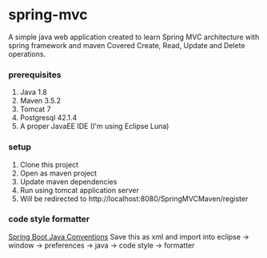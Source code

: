 # spring-mvc
A simple java web application created to learn Spring MVC architecture with spring framework and maven
Covered Create, Read, Update and Delete operations.


### prerequisites
1. Java 1.8
2. Maven 3.5.2
3. Tomcat 7
4. Postgresql 42.1.4
5. A proper JavaEE IDE (I'm using Eclipse Luna)

### setup
1. Clone this project
2. Open as maven project
3. Update maven dependencies
4. Run using tomcat application server
5. Will be redirected to http://localhost:8080/SpringMVCMaven/register

### code style formatter
[Spring Boot Java Conventions](https://gist.github.com/jyotsnasanthosh/e2fb456f0ff91aa42ad8203e148bff79)
Save this as xml and import into eclipse -> window -> preferences -> java -> code style -> formatter